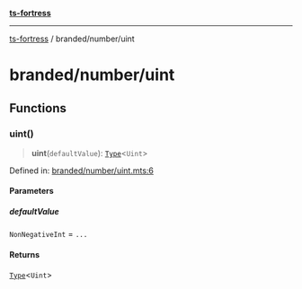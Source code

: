 [**ts-fortress**](../../README.md)

---

[ts-fortress](../../README.md) / branded/number/uint

# branded/number/uint

## Functions

### uint()

> **uint**(`defaultValue`): [`Type`](../../type.md#type)\<`Uint`\>

Defined in: [branded/number/uint.mts:6](https://github.com/noshiro-pf/ts-fortress/blob/main/src/branded/number/uint.mts#L6)

#### Parameters

##### defaultValue

`NonNegativeInt` = `...`

#### Returns

[`Type`](../../type.md#type)\<`Uint`\>
